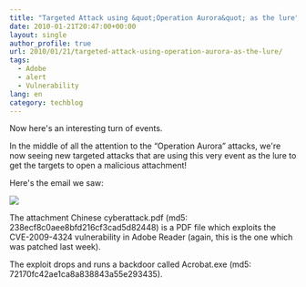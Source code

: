 ```yaml
---
title: "Targeted Attack using &quot;Operation Aurora&quot; as the lure"
date: 2010-01-21T20:47:00+00:00
layout: single
author_profile: true
url: 2010/01/21/targeted-attack-using-operation-aurora-as-the-lure/
tags:
  - Adobe
  - alert
  - Vulnerability
lang: en
category: techblog
---
```

Now here's an interesting turn of events.

In the middle of all the attention to the &#8220;Operation Aurora&#8221; attacks, we're now seeing new targeted attacks that are using this very event as the lure to get the targets to open a malicious attachment!

Here's the email we saw:

[![](http://4.bp.blogspot.com/_vaUVXcmC3OI/S1i2Fg2DmzI/AAAAAAAAArs/BCP248WbOxQ/s640/mail.JPG)](http://4.bp.blogspot.com/_vaUVXcmC3OI/S1i2Fg2DmzI/AAAAAAAAArs/BCP248WbOxQ/s1600-h/mail.JPG)

The attachment Chinese cyberattack.pdf (md5: 238ecf8c0aee8bfd216cf3cad5d82448) is a PDF file which exploits the CVE-2009-4324 vulnerability in Adobe Reader (again, this is the one which was patched last week).

The exploit drops and runs a backdoor called Acrobat.exe (md5: 72170fc42ae1ca8a838843a55e293435).